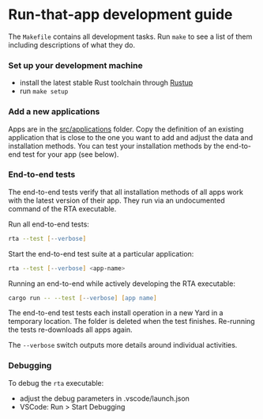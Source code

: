 # Run-that-app development guide

The `Makefile` contains all development tasks. Run `make` to see a list of them
including descriptions of what they do.

### Set up your development machine

- install the latest stable Rust toolchain through [Rustup](https://rustup.rs)
- run `make setup`

### Add a new applications

Apps are in the [src/applications](../src/applications) folder. Copy the
definition of an existing application that is close to the one you want to add
and adjust the data and installation methods. You can test your installation
methods by the end-to-end test for your app (see below).

### End-to-end tests

The end-to-end tests verify that all installation methods of all apps work with
the latest version of their app. They run via an undocumented command of the RTA
executable.

Run all end-to-end tests:

```zsh
rta --test [--verbose]
```

Start the end-to-end test suite at a particular application:

```zsh
rta --test [--verbose] <app-name>
```

Running an end-to-end while actively developing the RTA executable:

```zsh
cargo run -- --test [--verbose] [app name]
```

The end-to-end test tests each install operation in a new Yard in a temporary
location. The folder is deleted when the test finishes. Re-running the tests
re-downloads all apps again.

The `--verbose` switch outputs more details around individual activities.

### Debugging

To debug the `rta` executable:

- adjust the debug parameters in .vscode/launch.json
- VSCode: Run > Start Debugging
